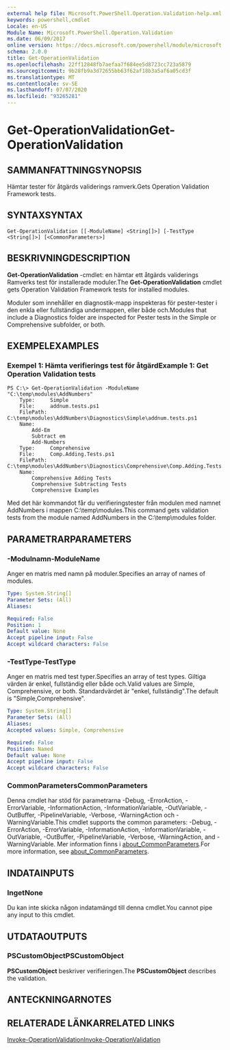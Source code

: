 ```yaml
---
external help file: Microsoft.PowerShell.Operation.Validation-help.xml
keywords: powershell,cmdlet
Locale: en-US
Module Name: Microsoft.PowerShell.Operation.Validation
ms.date: 06/09/2017
online version: https://docs.microsoft.com/powershell/module/microsoft.powershell.operation.validation/get-operationvalidation?view=powershell-5.1&WT.mc_id=ps-gethelp
schema: 2.0.0
title: Get-OperationValidation
ms.openlocfilehash: 22ff12848fb7aefaa7f684ee5d8723cc723a5879
ms.sourcegitcommit: 9b28fb9a3d72655bb63f62af18b3a5af6a05cd3f
ms.translationtype: MT
ms.contentlocale: sv-SE
ms.lasthandoff: 07/07/2020
ms.locfileid: "93265281"
---
```

# <span data-ttu-id="267e8-103">Get-OperationValidation</span><span class="sxs-lookup"><span data-stu-id="267e8-103">Get-OperationValidation</span></span>

## <span data-ttu-id="267e8-104">SAMMANFATTNING</span><span class="sxs-lookup"><span data-stu-id="267e8-104">SYNOPSIS</span></span>
<span data-ttu-id="267e8-105">Hämtar tester för åtgärds validerings ramverk.</span><span class="sxs-lookup"><span data-stu-id="267e8-105">Gets Operation Validation Framework tests.</span></span>

## <span data-ttu-id="267e8-106">SYNTAX</span><span class="sxs-lookup"><span data-stu-id="267e8-106">SYNTAX</span></span>

```
Get-OperationValidation [[-ModuleName] <String[]>] [-TestType <String[]>] [<CommonParameters>]
```

## <span data-ttu-id="267e8-107">BESKRIVNING</span><span class="sxs-lookup"><span data-stu-id="267e8-107">DESCRIPTION</span></span>
<span data-ttu-id="267e8-108">**Get-OperationValidation** -cmdlet: en hämtar ett åtgärds validerings Ramverks test för installerade moduler.</span><span class="sxs-lookup"><span data-stu-id="267e8-108">The **Get-OperationValidation** cmdlet gets Operation Validation Framework tests for installed modules.</span></span>

<span data-ttu-id="267e8-109">Moduler som innehåller en diagnostik-mapp inspekteras för pester-tester i den enkla eller fullständiga undermappen, eller både och.</span><span class="sxs-lookup"><span data-stu-id="267e8-109">Modules that include a Diagnostics folder are inspected for Pester tests in the Simple or Comprehensive subfolder, or both.</span></span>

## <span data-ttu-id="267e8-110">EXEMPEL</span><span class="sxs-lookup"><span data-stu-id="267e8-110">EXAMPLES</span></span>

### <span data-ttu-id="267e8-111">Exempel 1: Hämta verifierings test för åtgärd</span><span class="sxs-lookup"><span data-stu-id="267e8-111">Example 1: Get Operation Validation tests</span></span>

```
PS C:\> Get-OperationValidation -ModuleName "C:\temp\modules\AddNumbers"
    Type:     Simple
    File:     addnum.tests.ps1
    FilePath: C:\temp\modules\AddNumbers\Diagnostics\Simple\addnum.tests.ps1
    Name:
        Add-Em
        Subtract em
        Add-Numbers
    Type:     Comprehensive
    File:     Comp.Adding.Tests.ps1
    FilePath: C:\temp\modules\AddNumbers\Diagnostics\Comprehensive\Comp.Adding.Tests.ps1
    Name:
        Comprehensive Adding Tests
        Comprehensive Subtracting Tests
        Comprehensive Examples
```

<span data-ttu-id="267e8-112">Med det här kommandot får du verifieringstester från modulen med namnet AddNumbers i mappen C:\temp\modules.</span><span class="sxs-lookup"><span data-stu-id="267e8-112">This command gets validation tests from the module named AddNumbers in the C:\temp\modules folder.</span></span>

## <span data-ttu-id="267e8-113">PARAMETRAR</span><span class="sxs-lookup"><span data-stu-id="267e8-113">PARAMETERS</span></span>

### <span data-ttu-id="267e8-114">-Modulnamn</span><span class="sxs-lookup"><span data-stu-id="267e8-114">-ModuleName</span></span>
<span data-ttu-id="267e8-115">Anger en matris med namn på moduler.</span><span class="sxs-lookup"><span data-stu-id="267e8-115">Specifies an array of names of modules.</span></span>

```yaml
Type: System.String[]
Parameter Sets: (All)
Aliases:

Required: False
Position: 1
Default value: None
Accept pipeline input: False
Accept wildcard characters: False
```

### <span data-ttu-id="267e8-116">-TestType</span><span class="sxs-lookup"><span data-stu-id="267e8-116">-TestType</span></span>
<span data-ttu-id="267e8-117">Anger en matris med test typer.</span><span class="sxs-lookup"><span data-stu-id="267e8-117">Specifies an array of test types.</span></span>
<span data-ttu-id="267e8-118">Giltiga värden är enkel, fullständig eller både och.</span><span class="sxs-lookup"><span data-stu-id="267e8-118">Valid values are Simple, Comprehensive, or both.</span></span>
<span data-ttu-id="267e8-119">Standardvärdet är "enkel, fullständig".</span><span class="sxs-lookup"><span data-stu-id="267e8-119">The default is "Simple,Comprehensive".</span></span>

```yaml
Type: System.String[]
Parameter Sets: (All)
Aliases:
Accepted values: Simple, Comprehensive

Required: False
Position: Named
Default value: None
Accept pipeline input: False
Accept wildcard characters: False
```

### <span data-ttu-id="267e8-120">CommonParameters</span><span class="sxs-lookup"><span data-stu-id="267e8-120">CommonParameters</span></span>
<span data-ttu-id="267e8-121">Denna cmdlet har stöd för parametrarna -Debug, -ErrorAction, -ErrorVariable, -InformationAction, -InformationVariable, -OutVariable, -OutBuffer, -PipelineVariable, -Verbose, -WarningAction och -WarningVariable.</span><span class="sxs-lookup"><span data-stu-id="267e8-121">This cmdlet supports the common parameters: -Debug, -ErrorAction, -ErrorVariable, -InformationAction, -InformationVariable, -OutVariable, -OutBuffer, -PipelineVariable, -Verbose, -WarningAction, and -WarningVariable.</span></span> <span data-ttu-id="267e8-122">Mer information finns i [about_CommonParameters](https://go.microsoft.com/fwlink/?LinkID=113216).</span><span class="sxs-lookup"><span data-stu-id="267e8-122">For more information, see [about_CommonParameters](https://go.microsoft.com/fwlink/?LinkID=113216).</span></span>

## <span data-ttu-id="267e8-123">INDATA</span><span class="sxs-lookup"><span data-stu-id="267e8-123">INPUTS</span></span>

### <span data-ttu-id="267e8-124">Inget</span><span class="sxs-lookup"><span data-stu-id="267e8-124">None</span></span>
<span data-ttu-id="267e8-125">Du kan inte skicka någon indatamängd till denna cmdlet.</span><span class="sxs-lookup"><span data-stu-id="267e8-125">You cannot pipe any input to this cmdlet.</span></span>

## <span data-ttu-id="267e8-126">UTDATA</span><span class="sxs-lookup"><span data-stu-id="267e8-126">OUTPUTS</span></span>

### <span data-ttu-id="267e8-127">PSCustomObject</span><span class="sxs-lookup"><span data-stu-id="267e8-127">PSCustomObject</span></span>
<span data-ttu-id="267e8-128">**PSCustomObject** beskriver verifieringen.</span><span class="sxs-lookup"><span data-stu-id="267e8-128">The **PSCustomObject** describes the validation.</span></span>

## <span data-ttu-id="267e8-129">ANTECKNINGAR</span><span class="sxs-lookup"><span data-stu-id="267e8-129">NOTES</span></span>

## <span data-ttu-id="267e8-130">RELATERADE LÄNKAR</span><span class="sxs-lookup"><span data-stu-id="267e8-130">RELATED LINKS</span></span>

[<span data-ttu-id="267e8-131">Invoke-OperationValidation</span><span class="sxs-lookup"><span data-stu-id="267e8-131">Invoke-OperationValidation</span></span>](Invoke-OperationValidation.md)
